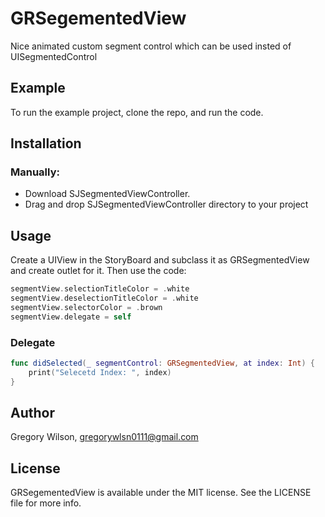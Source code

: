 # GRSegementedView

Nice animated custom segment control which can be used insted of UISegmentedControl

## Example

To run the example project, clone the repo, and run the code.

## Installation
### Manually:

* Download SJSegmentedViewController.
* Drag and drop SJSegmentedViewController directory to your project


## Usage

Create a UIView in the StoryBoard and subclass it as GRSegmentedView and create outlet for it.
Then use the code:
```swift segmentView.segmentTitles = ["One", "Two", "Three"]
segmentView.selectionTitleColor = .white
segmentView.deselectionTitleColor = .white
segmentView.selectorColor = .brown
segmentView.delegate = self
```
   ### Delegate
```swift
func didSelected(_ segmentControl: GRSegmentedView, at index: Int) {
    print("Selecetd Index: ", index)
}
   ```

## Author

Gregory Wilson, gregorywlsn0111@gmail.com

## License

GRSegementedView is available under the MIT license. See the LICENSE file for more info.
